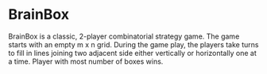 # BrainBox
BrainBox is a classic, 2-player combinatorial strategy game. The game starts with an empty m x n  grid. During the game play, the players take turns to fill in lines joining two adjacent side either vertically or horizontally one at a time. Player with most number of boxes wins.

